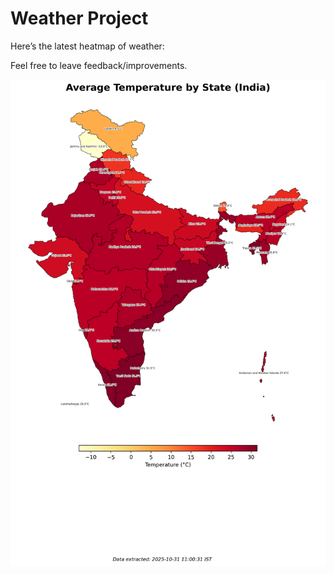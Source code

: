 # Weather Project

Here’s the latest heatmap of weather:

Feel free to leave feedback/improvements.

![India Heatmap](docs/assets/india_heatmap.png?v=044979)
